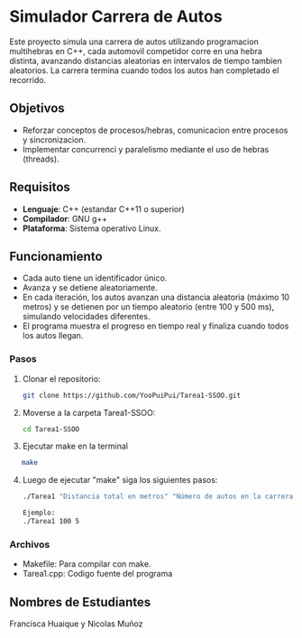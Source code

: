 # Simulador Carrera de Autos

Este proyecto simula una carrera de autos utilizando programacion multihebras en C++,
cada automovil competidor corre en una hebra distinta, avanzando distancias aleatorias en intervalos de tiempo
tambien aleatorios. La carrera termina cuando todos los autos han completado el recorrido.

## Objetivos
- Reforzar conceptos de procesos/hebras, comunicacion entre procesos y sincronizacion.
- Implementar concurrenci y paralelismo mediante el uso de hebras (threads).

## Requisitos
- **Lenguaje**: C++ (estandar C++11 o superior)
- **Compilador**: GNU g++
- **Plataforma**: Sistema operativo Linux.

## Funcionamiento
- Cada auto tiene un identificador único.
- Avanza y se detiene aleatoriamente.
- En cada iteración, los autos avanzan una distancia aleatoria (máximo 10 metros) y se detienen por 
  un tiempo aleatorio (entre 100 y 500 ms), simulando velocidades diferentes.
- El programa muestra el progreso en tiempo real y finaliza cuando todos los autos llegan.

### Pasos 

1. Clonar el repositorio:

    ```bash
    git clone https://github.com/YooPuiPui/Tarea1-SSOO.git
    ```

2. Moverse a la carpeta Tarea1-SSOO:
    ```bash
    cd Tarea1-SSOO
    ```
   
3. Ejecutar make en la terminal
 ```bash
    make
   ```

4. Luego de ejecutar "make" siga los siguientes pasos:

    ```bash
    ./Tarea1 "Distancia total en metros" "Número de autos en la carrera"
    
    Ejemplo:
    ./Tarea1 100 5

    ```

### Archivos
- Makefile: Para compilar con make.
- Tarea1.cpp: Codigo fuente del programa

## Nombres de Estudiantes

Francisca Huaique y Nicolas Muñoz
